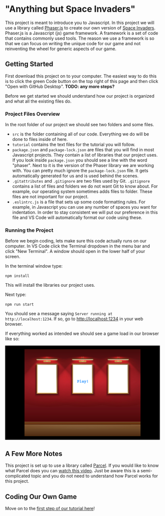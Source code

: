 # "Anything but Space Invaders"

This project is meant to introduce you to Javascript. In this project we will use a library called [Phaser.js](https://phaser.io/) to create our own version of [Space Invaders](https://www.youtube.com/watch?v=MU4psw3ccUI). Phaser.js is a Javascript (js) game framework. A framework is a set of code that contains commonly used tools. The reason we use a framework is so that we can focus on writing the unique code for our game and not reinventing the wheel for generic aspects of our game.

## Getting Started

First download this project on to your computer. The easiest way to do this is to click the green Code button on the top right of this page and then click "Open with GitHub Desktop". **TODO: any more steps?**

Before we get started we should understand how our project is organized and what all the existing files do.

### Project Files Overview

In the root folder of our project we should see two folders and some files.

- `src` is the folder containing all of our code. Everything we do will be done to files inside of here.
- `tutorial` contains the text files for the tutorial you will follow.
- `package.json` and `package-lock.json` are files that you will find in most Javascript projects. They contain a list of libraries that our project uses. If you look inside `package.json` you should see a line with the word "phaser". Next to it is the version of the Phaser library we are working with. You can pretty much ignore the `package-lock.json` file. It gets automatically generated for us and is used behind the scenes.
- `.gitattributes` and `.gitignore` are two files used by Git. `.gitignore` contains a list of files and folders we do not want Git to know about. For example, our operating system sometimes adds files to folder. These files are not important for our project.
- `.eslintrc.js` is a file that sets up some code formatting rules. For example, in Javascript you can use any number of spaces you want for indentation. In order to stay consistent we will put our preference in this file and VS Code will automatically format our code using these.

### Running the Project

Before we begin coding, lets make sure this code actually runs on our computer. In VS Code click the Terminal dropdown in the menu bar and click "New Terminal". A window should open in the lower half of your screen.

In the terminal window type:

`npm install`

This will install the libraries our project uses.

Next type:

`npm run start`

You should see a message saying `Server running at http://localhost:1234`. If so, go to [http://localhost:1234](localhost:1234) in your web browser.

If everything worked as intended we should see a game load in our browser like so:

![Running the Game](tutorial/images/running-the-game.png)

## A Few More Notes

This project is set up to use a library called [Parcel](https://parceljs.org/). If you would like to know what Parcel does you can [watch this video](https://www.youtube.com/watch?v=5IG4UmULyoA). Just be aware this is a semi-complicated topic and you do not need to understand how Parcel works for this project.

## Coding Our Own Game

Move on to the [first step of our tutorial here](tutorial/step1.md)!